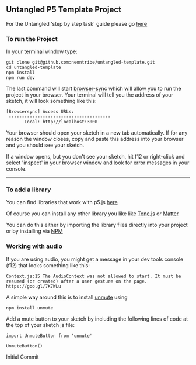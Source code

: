 ## Untangled P5 Template Project

For the Untangled 'step by step task' guide please go [here](https://github.com/neontribe/untangled-template/wiki/Untangled-Step-by-Step-task)

### To run the Project

In your terminal window type:

```
git clone git@github.com:neontribe/untangled-template.git
cd untangled-template
npm install
npm run dev
```
The last command will start [browser-sync](https://browsersync.io/) which will allow you to run the project in your browser. Your terminal will tell you the address of your sketch, it will look something like this:
```
[Browsersync] Access URLs:
 ---------------------------------------
       Local: http://localhost:3000
```
Your browser should open your sketch in a new tab automatically. If for any reason the window closes, copy and paste this address into your browser and you should see your sketch.

If a window opens, but you don't see your sketch, hit f12 or right-click and select 'inspect' in your browser window and look for error messages in your console.

---
### To add a library

You can find libraries that work with p5.js [here](https://p5js.org/libraries/)

Of course you can install any other library you like like [Tone.js](https://tonejs.github.io/) or [Matter](http://brm.io/matter-js/)

You can do this either by importing the library files directly into your project or by installing via [NPM](https://www.npmjs.com/)

### Working with audio

If you are using audio, you might get a message in your dev tools console (f12) that looks something like this:

```
Context.js:15 The AudioContext was not allowed to start. It must be resumed (or created) after a user gesture on the page. https://goo.gl/7K7WLu
```
A simple way around this is to install [unmute](https://www.npmjs.com/package/unmute) using
```
npm install unmute
```

Add a mute button to your sketch by including the following lines of code at the top of your sketch js file:
```
import UnmuteButton from 'unmute'

UnmuteButton()
````

Initial Commit